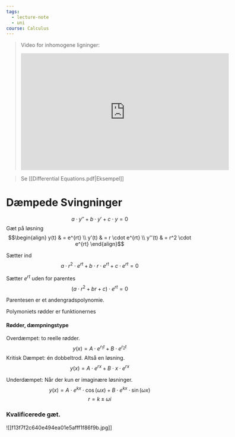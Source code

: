 ```yaml
---
tags:
  - lecture-note
  - uni
course: Calculus
---
```

>Video for inhomogene ligninger:
><iframe width="560" height="315" src="https://www.youtube.com/embed/P3fc6v191mA" title="YouTube video player" frameborder="0" allow="accelerometer; autoplay; clipboard-write; encrypted-media; gyroscope; picture-in-picture" allowfullscreen></iframe>

>Se [[Differential Equations.pdf|Eksempel]]
# Dæmpede Svingninger

$$a \cdot y'' + b \cdot y' + c \cdot y = 0$$
Gæt på løsning
$$\begin{align}
y(t) & = e^{rt} \\
y'(t) & = r \cdot  e^{rt} \\
y''(t) & = r^2 \cdot e^{rt}
\end{align}$$


Sætter ind
$$a \cdot r^2 \cdot e ^{rt} + b \cdot r \cdot e^{rt} + c \cdot e^{rt} = 0$$

Sætter $e^{rt}$ uden for parentes
$$(a \cdot r^2 + br + c) \cdot e^{rt} = 0$$

Parentesen er et andengradspolynomie. 

Polymoniets rødder er funktionernes 

#### Rødder, dæmpningstype 
Overdæmpet: to reelle rødder.
$$y(x) = A \cdot e^{r_1t} + B \cdot e^{r_2t}$$
Kritisk Dæmpet: én dobbeltrod. Altså en løsning.
$$y(x) = A \cdot e^{rx} + B \cdot x \cdot e^{rx}$$

Underdæmpet: Når der kun er imaginære løsninger.
$$y(x) = A \cdot e^{kx} \cdot \cos(\omega x) + B\cdot e^{kx} \cdot \sin(\omega x)$$
$$r = k \pm \omega i$$

### Kvalificerede gæt.

![[f13f7f2c640e494ea01e5afff1f86f9b.jpg]]
